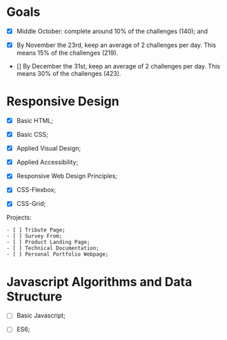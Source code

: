 # Goals

- [x] Middle October: complete around 10% of the challenges (140); and

- [x] By November the 23rd, keep an average of 2 challenges per day. This means 15% of the challenges (219).

- [] By December the 31st, keep an average of 2 challenges per day. This means 30% of the challenges (423).

# Responsive Design

- [x] Basic HTML;

- [x] Basic CSS;

- [x] Applied Visual Design;

- [x] Applied Accessibility;

- [x] Responsive Web Design Principles;

- [x] CSS-Flexbox;

- [x] CSS-Grid;

Projects:

    - [ ] Tribute Page; 
    - [ ] Survey From;
    - [ ] Product Landing Page;
    - [ ] Technical Documentation;
    - [ ] Personal Portfolio Webpage;


# Javascript Algorithms and Data Structure

- [ ] Basic Javascript;

- [ ] ES6;
